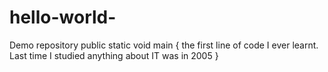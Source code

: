 # hello-world-
Demo repository 
public static void main {
the first line of code I ever learnt. Last time I studied anything about IT was in 2005
}
